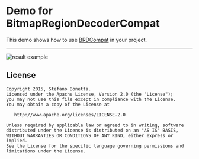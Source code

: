 # Demo for BitmapRegionDecoderCompat

This demo shows how to use [BRDCompat] in your project.


----
![result example](http://s9.postimg.org/afr5dt1mn/brd.png)


License
----

```
Copyright 2015, Stefano Bonetta.
Licensed under the Apache License, Version 2.0 (the "License");
you may not use this file except in compliance with the License.
You may obtain a copy of the License at

   http://www.apache.org/licenses/LICENSE-2.0

Unless required by applicable law or agreed to in writing, software
distributed under the License is distributed on an "AS IS" BASIS,
WITHOUT WARRANTIES OR CONDITIONS OF ANY KIND, either express or implied.
See the License for the specific language governing permissions and
limitations under the License.
```

[BRDCompat]:https://github.com/bonnyfone/brdcompat

